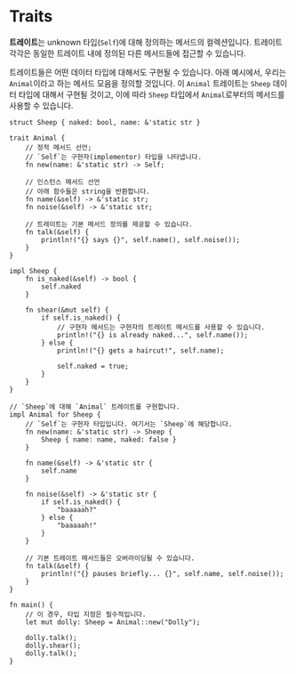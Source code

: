 # Traits

**트레이트**는 unknown 타입(`Self`)에 대해 정의하는 메서드의 컬렉션입니다. 트레이트 각각은 동일한 트레이트 내에 정의된 다른 메서드들에 접근할 수 있습니다.

트레이트들은 어떤 데이터 타입에 대해서도 구현될 수 있습니다. 아래 예시에서, 우리는 `Animal`이라고 하는 메서드 모음을 정의할 것입니다. 이 `Animal` 트레이트는 `Sheep` 데이터 타입에 대해서 구현될 것이고, 이에 따라 `Sheep` 타입에서 `Animal`로부터의 메서드를 사용할 수 있습니다.

```rust,editable
struct Sheep { naked: bool, name: &'static str }

trait Animal {
    // 정적 메서드 선언;
    // `Self`는 구현자(implementor) 타입을 나타냅니다.
    fn new(name: &'static str) -> Self;

    // 인스턴스 메서드 선언
    // 아래 함수들은 string을 반환합니다.
    fn name(&self) -> &'static str;
    fn noise(&self) -> &'static str;

    // 트레이트는 기본 메서드 정의를 제공할 수 있습니다.
    fn talk(&self) {
        println!("{} says {}", self.name(), self.noise());
    }
}

impl Sheep {
    fn is_naked(&self) -> bool {
        self.naked
    }

    fn shear(&mut self) {
        if self.is_naked() {
            // 구현자 메서드는 구현자의 트레이트 메서드를 사용할 수 있습니다.
            println!("{} is already naked...", self.name());
        } else {
            println!("{} gets a haircut!", self.name);

            self.naked = true;
        }
    }
}

// `Sheep`에 대해 `Animal` 트레이트를 구현합니다.
impl Animal for Sheep {
    // `Self`는 구현자 타입입니다. 여기서는 `Sheep`에 해당합니다.
    fn new(name: &'static str) -> Sheep {
        Sheep { name: name, naked: false }
    }

    fn name(&self) -> &'static str {
        self.name
    }

    fn noise(&self) -> &'static str {
        if self.is_naked() {
            "baaaaah?"
        } else {
            "baaaaah!"
        }
    }
    
    // 기본 트레이트 메서드들은 오버라이딩될 수 있습니다.
    fn talk(&self) {
        println!("{} pauses briefly... {}", self.name, self.noise());
    }
}

fn main() {
    // 이 경우, 타입 지정은 필수적입니다.
    let mut dolly: Sheep = Animal::new("Dolly");

    dolly.talk();
    dolly.shear();
    dolly.talk();
}
```